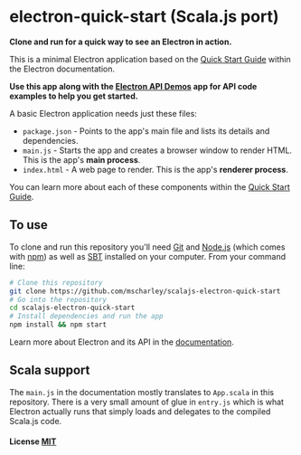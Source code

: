 # electron-quick-start (Scala.js port)

**Clone and run for a quick way to see an Electron in action.**

This is a minimal Electron application based on the [Quick Start Guide](http://electron.atom.io/docs/latest/tutorial/quick-start) within the Electron documentation.

**Use this app along with the [Electron API Demos](http://electron.atom.io/#get-started) app for API code examples to help you get started.**

A basic Electron application needs just these files:

- `package.json` - Points to the app's main file and lists its details and dependencies.
- `main.js` - Starts the app and creates a browser window to render HTML. This is the app's **main process**.
- `index.html` - A web page to render. This is the app's **renderer process**.

You can learn more about each of these components within the [Quick Start Guide](http://electron.atom.io/docs/latest/tutorial/quick-start).

## To use

To clone and run this repository you'll need [Git](https://git-scm.com) and [Node.js](https://nodejs.org/en/download/) (which comes with [npm](http://npmjs.com)) as well as [SBT](http://www.scala-sbt.org/) installed on your computer. From your command line:

```bash
# Clone this repository
git clone https://github.com/mscharley/scalajs-electron-quick-start
# Go into the repository
cd scalajs-electron-quick-start
# Install dependencies and run the app
npm install && npm start
```

Learn more about Electron and its API in the [documentation](http://electron.atom.io/docs/latest).

## Scala support

The `main.js` in the documentation mostly translates to `App.scala` in this repository. There is a very small amount
of glue in `entry.js` which is what Electron actually runs that simply loads and delegates to the compiled Scala.js
code.

#### License [MIT](LICENSE.md)
